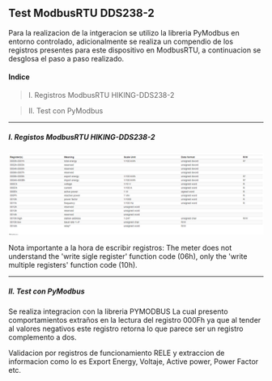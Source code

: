 ## Test ModbusRTU DDS238-2 

Para la realizacion de la intgeracion se utilizo la libreria PyModbus en entorno controlado, adicionalmente se realiza un compendio de los registros presentes para este dispositivo en ModbusRTU, a continuacion se desglosa el paso a paso realizado.

#### Indice
> I. Registros ModbusRTU HIKING-DDS238-2

> II. Test con PyModbus

----
##### I. Registos ModbusRTU HIKING-DDS238-2

![](https://raw.githubusercontent.com/23ft/HIKING-DDS238-2/main/hiking_register_map_rtu.PNG?token=GHSAT0AAAAAACOAP7J6QKGAPCHC2QMAJFGUZOGKBXQ)

Nota importante a la hora de escribir registros: The meter does not understand the 'write sigle register' function code (06h), only the 'write multiple registers' function code (10h).

----
##### II. Test con PyModbus

Se realiza integracion con la libreria PYMODBUS La cual presento comportamientos extraños en la lectura del registro 000Fh ya que al tender al valores negativos este registro retorna lo que parece ser un registro complemento a dos.

Validacion por registros de funcionamiento RELE y extraccion de informacion como lo es Export Energy, Voltaje, Active power, Power Factor etc.

